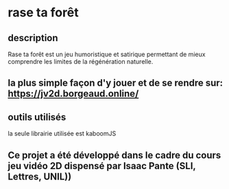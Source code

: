 # rase ta forêt
## description
Rase ta forêt est un jeu humoristique et satirique permettant de mieux comprendre les limites de la régénération naturelle.
## la plus simple façon d'y jouer et de se rendre sur: https://jv2d.borgeaud.online/
## outils utilisés
la seule librairie utilisée est kaboomJS
## Ce projet a été développé dans le cadre du cours jeu vidéo 2D dispensé par Isaac Pante (SLI, Lettres, UNIL))
